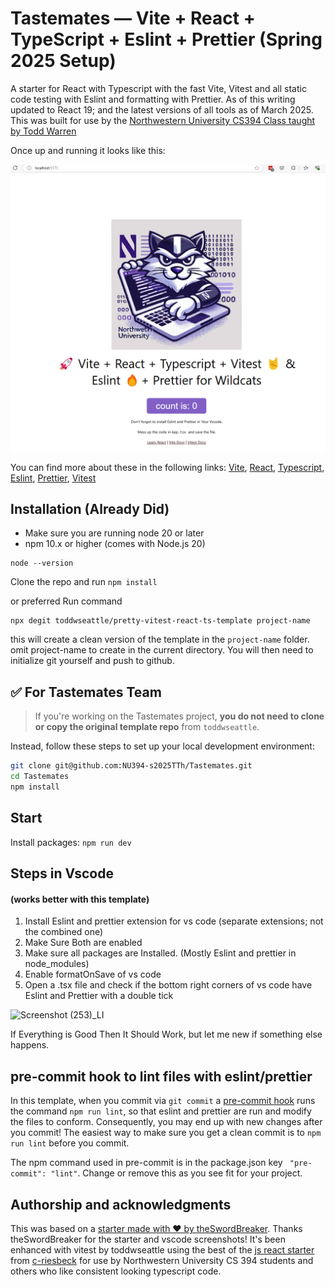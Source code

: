 # Tastemates — Vite + React + TypeScript  + Eslint + Prettier (Spring 2025 Setup)

A starter for React with Typescript with the fast Vite, Vitest and all static code testing with Eslint and formatting with Prettier. As of this writing updated to React 19; and the latest versions of all tools as of March 2025. This was built for use by the [Northwestern University CS394 Class taught by Todd Warren](https://toddwseattle.com/blog/2025-02-05-CS394-2025-Spring-Software-Engineering-Course/)

Once up and running it looks like this:

![Vite + React + Typescript + Vitest + Eslint + Prettier](/resources/2025-screenshot.png)

You can find more about these in the following links: [Vite](https://vitejs.dev), [React](https://reactjs.org/), [Typescript](https://www.typescriptlang.org/), [Eslint](https://eslint.org/), [Prettier](https://prettier.io/), [Vitest](https://vitest.dev/)

## Installation (Already Did)

- Make sure you are running node 20 or later
- npm 10.x or higher (comes with Node.js 20)

```
node --version
```

Clone the repo and run `npm install`

or preferred Run command

```
npx degit toddwseattle/pretty-vitest-react-ts-template project-name
```

this will create a clean version of the template in the `project-name` folder. omit project-name to create in the current directory. You will then need to initialize git yourself and push to github.


## ✅ For Tastemates Team

> If you're working on the Tastemates project, **you do not need to clone or copy the original template repo** from `toddwseattle`.

Instead, follow these steps to set up your local development environment:

```bash
git clone git@github.com:NU394-s2025TTh/Tastemates.git
cd Tastemates
npm install
```

## Start 

Install packages: `npm run dev`

## Steps in Vscode

#### (works better with this template)

1. Install Eslint and prettier extension for vs code (separate extensions; not the combined one)
2. Make Sure Both are enabled
3. Make sure all packages are Installed. (Mostly Eslint and prettier in node_modules)
4. Enable formatOnSave of vs code
5. Open a .tsx file and check if the bottom right corners of vs code have Eslint and Prettier with a double tick

![Screenshot (253)_LI](https://user-images.githubusercontent.com/52120562/162486286-7383a737-d555-4f9b-a4dd-c4a81deb7b96.jpg)

If Everything is Good Then It Should Work, but let me new if something else happens.

## pre-commit hook to lint files with eslint/prettier

In this template, when you commit via `git commit` a [pre-commit hook](https://git-scm.com/book/en/v2/Customizing-Git-Git-Hooks) runs the command `npm run lint`, so that eslint and prettier are run and modify the files to conform. Consequently, you may end up with new changes after you commit! The easiest way to make sure you get a clean commit is to `npm run lint` before you commit.

The npm command used in pre-commit is in the package.json key ` "pre-commit": "lint"`. Change or remove this as you see fit for your project.

## Authorship and acknowledgments

This was based on a [starter made with ❤️ by theSwordBreaker](https://github.com/TheSwordBreaker/vite-reactts-eslint-prettier). Thanks theSwordBreaker for the starter and vscode screenshots! It's been enhanced with vitest by toddwseattle using the best of the [js react starter](https://github.com/criesbeck/react-vitest) from [c-riesbeck](https://users.cs.northwestern.edu/~riesbeck/) for use by Northwestern University CS 394 students and others who like consistent looking typescript code.
